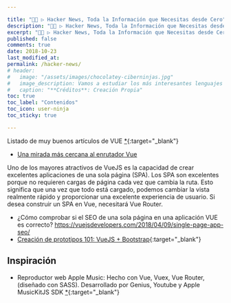 ```yaml
---

title: "👨‍💻 ▷ Hacker News, Toda la Información que Necesitas desde Cero"
description: "👨‍💻 ▷ Hacker News, Toda la Información que Necesitas desde Cero."
excerpt: "👨‍💻 ▷ Hacker News, Toda la Información que Necesitas desde Cero."
published: false
comments: true
date: 2018-10-23
last_modified_at: 
permalink: /hacker-news/
# header:
#   image: "/assets/images/chocolatey-ciberninjas.jpg"
#   image_description: Vamos a estudiar los más interesantes lenguajes de programación y frameworks de 2019
#   caption: "**Créditos**: Creación Propia"
toc: true
toc_label: "Contenidos"
toc_icon: user-ninja
toc_sticky: true

---
```


Listado de muy buenos artículos de VUE [*](https://madewithvuejs.com/blog/vue-3-roundup){:target="_blank"}

* [Una mirada más cercana al enrutador Vue](https://vuejsdevelopers.com/2020/01/27/closer-look-at-vue-router/)

Uno de los mayores atractivos de VueJS es la capacidad de crear excelentes aplicaciones de una sola página (SPA). Los SPA son excelentes porque no requieren cargas de página cada vez que cambia la ruta. Esto significa que una vez que todo está cargado, podemos cambiar la vista realmente rápido y proporcionar una excelente experiencia de usuario. Si desea construir un SPA en Vue, necesitará Vue Router.

* ¿Cómo comprobar si el SEO de una sola página en una aplicación VUE es correcto? https://vuejsdevelopers.com/2018/04/09/single-page-app-seo/
* [Creación de prototipos 101: VueJS + Bootstrap](https://medium.com/@aniWeyn/prototyping-101-vuejs-bootstrapvue-vscode-714432fc4b93){:target="_blank"}


## Inspiración

* Reproductor web Apple Music: Hecho con Vue, Vuex, Vue Router, (diseñado con SASS). Desarrollado por Genius, Youtube y Apple MusicKitJS SDK [*](https://github.com/falcon78/Vusic#vusic---apple-music-web-player){:target="_blank"}